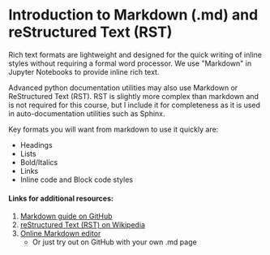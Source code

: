 # Introduction to Markdown (.md) and reStructured Text (RST)
Rich text formats are lightweight and designed for the quick writing of inline styles without requiring a formal word processor. We use "Markdown" in Jupyter Notebooks to provide inline rich text.

Advanced python documentation utilities may also use Markdown or ReStructured Text (RST). RST is slightly more complex than markdown and is not required for this course, but I include it for completeness as it is used in auto-documentation utilities such as Sphinx.

Key formats you will want from markdown to use it quickly are:
* Headings
* Lists
* Bold/Italics
* Links
* Inline code and Block code styles

#### Links for additional resources:
1. [Markdown guide on GitHub](https://guides.github.com/features/mastering-markdown/)
2. [reStructured Text (RST) on Wikipedia](https://en.wikipedia.org/wiki/ReStructuredText)
3. [Online Markdown editor](https://dillinger.io/)
   * Or just try out on GitHub with your own .md page
